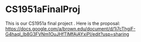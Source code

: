 # CS1951aFinalProj
This is our CS1951a final project . Here is the proposal: https://docs.google.com/a/brown.edu/document/d/1i7cThgjF-G4haqI_lb8G3FVNm1OuJHfTlMfAjAYxiPI/edit?usp=sharing
